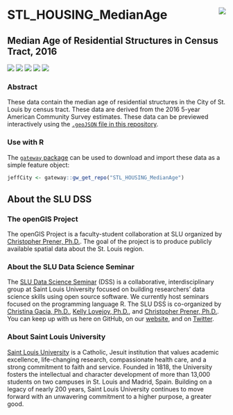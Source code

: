 # STL_HOUSING_MedianAge <img src="https://slu-dss.github.io/img/gisLogoSm.png" align="right" />
## Median Age of Residential Structures in Census Tract, 2016

[![](https://img.shields.io/badge/extent-City%20of%20St.%20Louis-red.svg)](https://github.com/slu-openGIS/STL_BOUNDARY_City/)
[![](https://img.shields.io/badge/category-census%20geography-orange.svg)](https://github.com/slu-openGIS/STL_BOUNDARY_City/)
[![](https://img.shields.io/github/release/slu-openGIS/STL_HOUSING_MedianAge.svg?label=version)](https://github.com/slu-openGIS/STL_HOUSING_MedianAge/releases)
[![](https://img.shields.io/github/last-commit/slu-openGIS/STL_HOUSING_MedianAge.svg)](https://github.com/slu-openGIS/STL_HOUSING_MedianAge/commits/master)
[![](https://img.shields.io/github/repo-size/slu-openGIS/STL_HOUSING_MedianAge.svg)](https://github.com/slu-openGIS/STL_HOUSING_MedianAge/)

### Abstract
These data contain the median age of residential structures in the City of St. Louis by census tract. These data are derived from the 2016 5-year American Community Survey estimates. These data can be previewed interactively using the [`.geoJSON` file in this repository](https://github.com/slu-openGIS/STL_HOUSING_MedianAge/blob/master/geoJSON/STL_HOUSING_MedianAge.geoJSON).

### Use with R
The [`gateway` package](https://github.com/slu-openGIS/gateway) can be used to download and import these data as a simple feature object:

```r
jeffCity <- gateway::gw_get_repo("STL_HOUSING_MedianAge")
```

## About the SLU DSS
### The openGIS Project
The openGIS Project is a faculty-student collaboration at SLU organized by [Christopher Prener, Ph.D.](mailto:chris.prener@slu.edu}). The goal of the project is to produce publicly available spatial data about the St. Louis region.

### About the SLU Data Science Seminar
The [SLU Data Science Seminar](https://slu-dss.githb.io) (DSS) is a collaborative, interdisciplinary group at Saint Louis University focused on building researchers’ data science skills using open source software. We currently host seminars focused on the programming language R. The SLU DSS is co-organized by [Christina Gacia, Ph.D.](mailto:christina.garcia@slu.edu), [Kelly Lovejoy, Ph.D.](mailto:kelly.lovejoy@slu.edu@slu.edu), and [Christopher Prener, Ph.D.](mailto:chris.prener@slu.edu}). You can keep up with us here on GitHub, on our [website](https://slu-dss.githb.io), and on [Twitter](https://twitter.com/SLUDSS).

### About Saint Louis University
[Saint Louis University](http://wwww.slu.edu) is a Catholic, Jesuit institution that values academic excellence, life-changing research, compassionate health care, and a strong commitment to faith and service. Founded in 1818, the University fosters the intellectual and character development of more than 13,000 students on two campuses in St. Louis and Madrid, Spain. Building on a legacy of nearly 200 years, Saint Louis University continues to move forward with an unwavering commitment to a higher purpose, a greater good.
